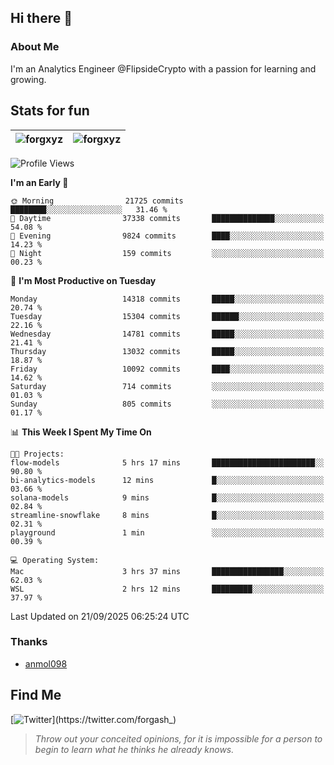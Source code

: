 ## Hi there 👋

### About Me

I'm an Analytics Engineer @FlipsideCrypto with a passion for learning and growing.
  
## Stats for fun

| <img align="center" src="https://github-readme-streak-stats.herokuapp.com/?user=forgxyz&theme=tokyonight" alt="forgxyz" /> | <img align="center" src="https://github-readme-stats.vercel.app/api?username=forgxyz&theme=tokyonight&show_icons=true" alt="forgxyz" /> |
| ------------- |------------- |


<!--START_SECTION:waka-->
![Profile Views](http://img.shields.io/badge/Profile%20Views-1-blue)

**I'm an Early 🐤** 

```text
🌞 Morning                21725 commits       ████████░░░░░░░░░░░░░░░░░   31.46 % 
🌆 Daytime                37338 commits       ██████████████░░░░░░░░░░░   54.08 % 
🌃 Evening                9824 commits        ████░░░░░░░░░░░░░░░░░░░░░   14.23 % 
🌙 Night                  159 commits         ░░░░░░░░░░░░░░░░░░░░░░░░░   00.23 % 
```
📅 **I'm Most Productive on Tuesday** 

```text
Monday                   14318 commits       █████░░░░░░░░░░░░░░░░░░░░   20.74 % 
Tuesday                  15304 commits       ██████░░░░░░░░░░░░░░░░░░░   22.16 % 
Wednesday                14781 commits       █████░░░░░░░░░░░░░░░░░░░░   21.41 % 
Thursday                 13032 commits       █████░░░░░░░░░░░░░░░░░░░░   18.87 % 
Friday                   10092 commits       ████░░░░░░░░░░░░░░░░░░░░░   14.62 % 
Saturday                 714 commits         ░░░░░░░░░░░░░░░░░░░░░░░░░   01.03 % 
Sunday                   805 commits         ░░░░░░░░░░░░░░░░░░░░░░░░░   01.17 % 
```


📊 **This Week I Spent My Time On** 

```text
🐱‍💻 Projects: 
flow-models              5 hrs 17 mins       ███████████████████████░░   90.80 % 
bi-analytics-models      12 mins             █░░░░░░░░░░░░░░░░░░░░░░░░   03.66 % 
solana-models            9 mins              █░░░░░░░░░░░░░░░░░░░░░░░░   02.84 % 
streamline-snowflake     8 mins              █░░░░░░░░░░░░░░░░░░░░░░░░   02.31 % 
playground               1 min               ░░░░░░░░░░░░░░░░░░░░░░░░░   00.39 % 

💻 Operating System: 
Mac                      3 hrs 37 mins       ████████████████░░░░░░░░░   62.03 % 
WSL                      2 hrs 12 mins       █████████░░░░░░░░░░░░░░░░   37.97 % 
```


 Last Updated on 21/09/2025 06:25:24 UTC
<!--END_SECTION:waka-->

### Thanks
 - [anmol098](https://github.com/anmol098/waka-readme-stats/)
  
## Find Me
[![Twitter](https://img.shields.io/twitter/url/https/twitter.com/forgash_.svg?style=social&label=Follow%20%40forgash_)](https://twitter.com/forgash_)


> *Throw out your conceited opinions, for it is impossible for a person to begin to learn what he thinks he already knows.* 
